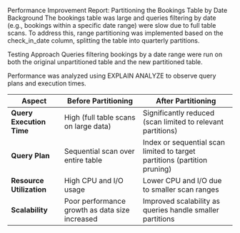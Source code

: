 Performance Improvement Report: Partitioning the Bookings Table by Date
Background
The bookings table was large and queries filtering by date (e.g., bookings within a specific date range) were slow due to full table scans. To address this, range partitioning was implemented based on the check_in_date column, splitting the table into quarterly partitions.

Testing Approach
Queries filtering bookings by a date range were run on both the original unpartitioned table and the new partitioned table.

Performance was analyzed using EXPLAIN ANALYZE to observe query plans and execution times.


| Aspect                   | Before Partitioning                            | After Partitioning                                                        |
| ------------------------ | ---------------------------------------------- | ------------------------------------------------------------------------- |
| **Query Execution Time** | High (full table scans on large data)          | Significantly reduced (scan limited to relevant partitions)               |
| **Query Plan**           | Sequential scan over entire table              | Index or sequential scan limited to target partitions (partition pruning) |
| **Resource Utilization** | High CPU and I/O usage                         | Lower CPU and I/O due to smaller scan ranges                              |
| **Scalability**          | Poor performance growth as data size increased | Improved scalability as queries handle smaller partitions                 |
